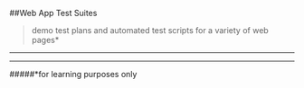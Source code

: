##Web App Test Suites
> demo test plans and automated test scripts for a variety of web pages*
_____________________________________________









_____________________________________________

#####*for learning purposes only
